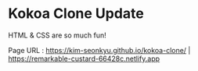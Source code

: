 # Kokoa Clone Update

HTML & CSS are so much fun!

Page URL : https://kim-seonkyu.github.io/kokoa-clone/ | https://remarkable-custard-66428c.netlify.app
